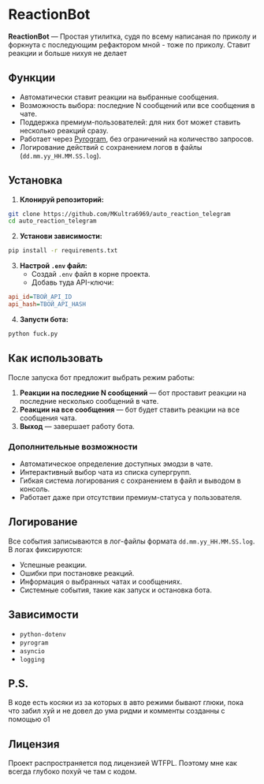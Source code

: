 # ReactionBot

**ReactionBot** — Простая утилитка, судя по всему написаная по приколу и форкнута с последующим рефактором мной - тоже по приколу. Ставит реакции и больше нихуя не делает

## Функции

- Автоматически ставит реакции на выбранные сообщения.
- Возможность выбора: последние N сообщений или все сообщения в чате.
- Поддержка премиум-пользователей: для них бот может ставить несколько реакций сразу.
- Работает через [Pyrogram](https://docs.pyrogram.org/), без ограничений на количество запросов.
- Логирование действий с сохранением логов в файлы (`dd.mm.yy_HH.MM.SS.log`).

## Установка

1. **Клонируй репозиторий:**

```bash
git clone https://github.com/MKultra6969/auto_reaction_telegram
cd auto_reaction_telegram
```

2. **Установи зависимости:**

```bash
pip install -r requirements.txt
```

3. **Настрой `.env` файл:**
   - Создай `.env` файл в корне проекта.
   - Добавь туда API-ключи:

```ini
api_id=ТВОЙ_API_ID
api_hash=ТВОЙ_API_HASH
```

4. **Запусти бота:**

```bash
python fuck.py
```

## Как использовать

После запуска бот предложит выбрать режим работы:

1. **Реакции на последние N сообщений** — бот проставит реакции на последние несколько сообщений в чате.
2. **Реакции на все сообщения** — бот будет ставить реакции на все сообщения чата.
3. **Выход** — завершает работу бота.

### Дополнительные возможности

- Автоматическое определение доступных эмодзи в чате.
- Интерактивный выбор чата из списка супергрупп.
- Гибкая система логирования с сохранением в файл и выводом в консоль.
- Работает даже при отсутствии премиум-статуса у пользователя.

## Логирование

Все события записываются в лог-файлы формата `dd.mm.yy_HH.MM.SS.log`. В логах фиксируются:
- Успешные реакции.
- Ошибки при постановке реакций.
- Информация о выбранных чатах и сообщениях.
- Системные события, такие как запуск и остановка бота.

## Зависимости

- `python-dotenv`
- `pyrogram`
- `asyncio`
- `logging`

## P.S.

В коде есть косяки из за которых в авто режими бывают глюки, пока что забил хуй и не довел до ума
ридми и комменты созданны с помощью o1

## Лицензия

Проект распространяется под лицензией WTFPL. Поэтому мне как всегда глубоко похуй че там с кодом.
